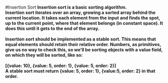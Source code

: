 #Insertion Sort
**Insertion sort is a basic sorting algorithm.
<br />
Insertion sort iterates over an array, growing a sorted array behind the current location. It takes each element from the input and finds the spot, up to the current point, where that element belongs (in constant space). It does this until it gets to the end of the array.
<br />
<br />
Insertion sort should be implemented as a stable sort. This means that equal elements
should retain their relative order. Numbers, as primitives, give us no way to check this,
so we’ll be sorting objects with a value field, on which they will be sorted, like so:**
<br />
<br />
__[{value: 10}, {value: 5, order: 1}, {value: 5, order: 2}]__
<br />
__A stable sort must return {value: 5, order: 1}, {value:5, order: 2} in that order.__

